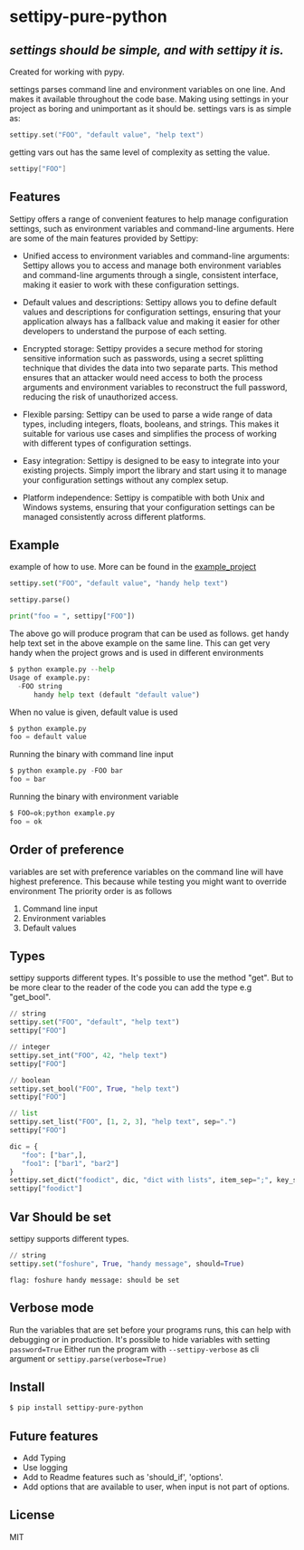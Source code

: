 # settipy-pure-python
## _settings should be simple, and with settipy it is._

Created for working with pypy.

settings parses command line and environment variables on one line.
And makes it available throughout the code base. Making using settings in your project as boring and unimportant as it should be.
settings vars is as simple as:
```go
settipy.set("FOO", "default value", "help text")
```
getting vars out has the same level of complexity as setting the value.
```go
settipy["FOO"]
```


## Features
Settipy offers a range of convenient features to help manage configuration settings, such as environment variables and command-line arguments. Here are some of the main features provided by Settipy:

* Unified access to environment variables and command-line arguments: Settipy allows you to access and manage both environment variables and command-line arguments through a single, consistent interface, making it easier to work with these configuration settings.

* Default values and descriptions: Settipy allows you to define default values and descriptions for configuration settings, ensuring that your application always has a fallback value and making it easier for other developers to understand the purpose of each setting.

* Encrypted storage: Settipy provides a secure method for storing sensitive information such as passwords, using a secret splitting technique that divides the data into two separate parts. This method ensures that an attacker would need access to both the process arguments and environment variables to reconstruct the full password, reducing the risk of unauthorized access.

* Flexible parsing: Settipy can be used to parse a wide range of data types, including integers, floats, booleans, and strings. This makes it suitable for various use cases and simplifies the process of working with different types of configuration settings.

* Easy integration: Settipy is designed to be easy to integrate into your existing projects. Simply import the library and start using it to manage your configuration settings without any complex setup.

* Platform independence: Settipy is compatible with both Unix and Windows systems, ensuring that your configuration settings can be managed consistently across different platforms.


## Example
example of how to use. More can be found in the [example_project](https://github.com/Attumm/settipy/blob/main/example.py)
```python
settipy.set("FOO", "default value", "handy help text")

settipy.parse()

print("foo = ", settipy["FOO"])
```
The above go will produce program that can be used as follows.
get handy help text set in the above example on the same line.
This can get very handy when the project grows and is used in different environments
```python
$ python example.py --help
Usage of example.py:
  -FOO string
      handy help text (default "default value")
```

When no value is given, default value is used
```python
$ python example.py
foo = default value
```

Running the binary with command line input
```python
$ python example.py -FOO bar
foo = bar
```
Running the binary with environment variable
```python
$ FOO=ok;python example.py
foo = ok
```

## Order of preference
variables are set with preference
variables on the command line will have highest preference.
This because while testing you might want to override environment
The priority order is as follows
1. Command line input
2. Environment variables
3. Default values

## Types
settipy supports different types. It's possible to use the method "get".
But to be more clear to the reader of the code you can add the type e.g "get_bool".
```python
// string
settipy.set("FOO", "default", "help text")
settipy["FOO"]

// integer
settipy.set_int("FOO", 42, "help text")
settipy["FOO"]

// boolean
settipy.set_bool("FOO", True, "help text")
settipy["FOO"]

// list
settipy.set_list("FOO", [1, 2, 3], "help text", sep=".")
settipy["FOO"]

dic = {
   "foo": ["bar",],
   "foo1": ["bar1", "bar2"]
}
settipy.set_dict("foodict", dic, "dict with lists", item_sep=";", key_sep=";", sep=",")
settipy["foodict"]
```

## Var Should be set
settipy supports different types.
```python
// string
settipy.set("foshure", True, "handy message", should=True)
```

```$ python3 example.py --hamlet_too
flag: foshure handy message: should be set
```

## Verbose mode
Run the variables that are set before your programs runs, this can help with debugging or in production.
It's possible to hide variables with setting `password=True`
Either run the program with `--settipy-verbose` as cli argument or `settipy.parse(verbose=True)`


## Install
```sh
$ pip install settipy-pure-python
```

## Future features

* Add Typing
* Use logging
* Add to Readme features such as 'should_if', 'options'.
* Add options that are available to user, when input is not part of options.

## License

MIT


